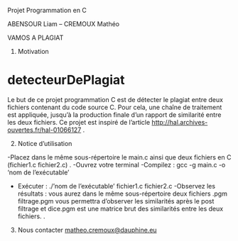 

Projet Programmation en C

ABENSOUR Liam – CREMOUX Mathéo

VAMOS A PLAGIAT


1. Motivation
# detecteurDePlagiat
Le but de ce projet programmation C est de détecter le plagiat entre deux fichiers contenant du code source C. Pour cela, une chaîne de traitement est appliquée, jusqu’à la production finale d’un rapport de similarité entre les deux fichiers.  Ce projet est inspiré de l’article http://hal.archives-ouvertes.fr/hal-01066127 .

2. Notice d’utilisation

-Placez dans le même sous-répertoire le main.c ainsi que deux fichiers en C (fichier1.c fichier2.c) .
-Ouvrez votre terminal 
-Compilez : gcc -g main.c -o ‘nom de l’exécutable’
- Exécuter : ./’nom de l’exécutable’  fichier1.c   fichier2.c
-Observez les résultats : vous aurez dans le même sous-répertoire deux fichiers .pgm filtrage.pgm vous permettra d’observer les similarités après le post filtrage et dice.pgm est une  matrice brut des similarités entre les deux fichiers.
.
3. Nous contacter
matheo.cremoux@dauphine.eu
